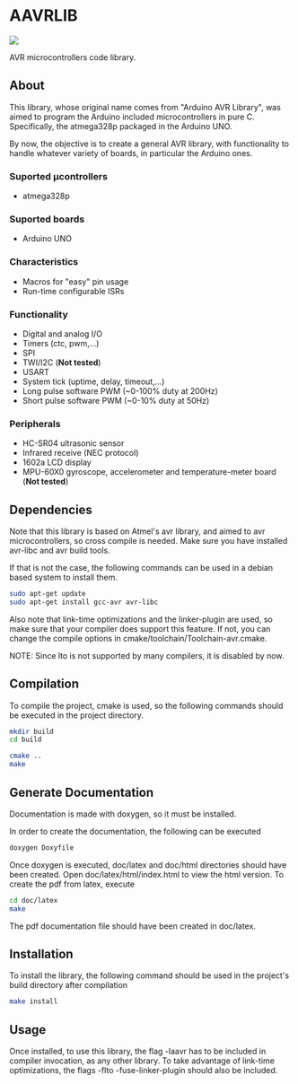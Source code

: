 # AAVRLIB
![](https://travis-ci.org/Kuronogard/aavrlib.svg?branch=master)

AVR microcontrollers code library.

## About
This library, whose original name comes from "Arduino AVR Library", was aimed to program the Arduino included microcontrollers in pure C. Specifically, the atmega328p packaged in the Arduino UNO.

By now, the objective is to create a general AVR library, with functionality to handle whatever variety of boards, in particular the Arduino ones. 


### Suported μcontrollers
* atmega328p

### Suported boards
* Arduino UNO

### Characteristics
 * Macros for "easy" pin usage
 * Run-time configurable ISRs

### Functionality
* Digital and analog I/O
* Timers (ctc, pwm,...)
* SPI
* TWI/I2C (**Not tested**)
* USART
* System tick (uptime, delay, timeout,...)
* Long pulse software PWM (~0-100% duty at 200Hz)
* Short pulse software PWM (~0-10% duty at 50Hz)

### Peripherals
* HC-SR04 ultrasonic sensor
* Infrared receive (NEC protocol)
* 1602a LCD display
* MPU-60X0 gyroscope, accelerometer and temperature-meter board (**Not tested**)

## Dependencies
Note that this library is based on Atmel's avr library, and aimed to avr microcontrollers, so cross compile is needed.
Make sure you have installed avr-libc and avr build tools.

If that is not the case, the following commands can be used in a debian based system to install them.
```bash
sudo apt-get update
sudo apt-get install gcc-avr avr-libc
```
Also note that link-time optimizations and the linker-plugin are used, so make sure that your compiler does support this feature. If not, you can change the compile options in cmake/toolchain/Toolchain-avr.cmake. 

NOTE: Since lto is not supported by many compilers, it is disabled by now.


## Compilation
To compile the project, cmake is used, so the following commands should be executed in the project directory.
```bash
mkdir build
cd build

cmake ..
make
```

## Generate Documentation
Documentation is made with doxygen, so it must be installed.

In order to create the documentation, the following can be executed
```bash
doxygen Doxyfile
```
Once doxygen is executed, doc/latex and doc/html directories should have been created. Open doc/latex/html/index.html to view the html version. To create the pdf from latex, execute
```bash
cd doc/latex
make
```
The pdf documentation file should have been created in doc/latex.

## Installation
To install the library, the following command should be used in the project's build directory after compilation
```bash
make install
```

## Usage
Once installed, to use this library, the flag -laavr has to be included in compiler invocation, as any other library. To take advantage of link-time optimizations, the flags -flto -fuse-linker-plugin should also be included.
